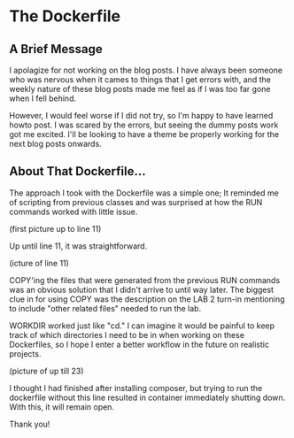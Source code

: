 # The Dockerfile
## A Brief Message

I apolagize for not working on the blog posts. I have always been someone who was
nervous when it cames to things that I get errors with, and the weekly nature of
these blog posts made me feel as if I was too far gone when I fell behind.

However, I would feel worse if I did not try, so I'm happy to have learned howto
post. I was scared by the errors, but seeing the dummy posts work got me excited.
I'll be looking to have a theme be properly working for the next blog posts onwards.

## About That Dockerfile...

The approach I took with the Dockerfile was a simple one; It reminded me of scripting
from previous classes and was surprised at how the RUN commands worked with little
issue.

(first picture up to line 11)

Up until line 11, it was straightforward.

(icture of line 11)

COPY'ing the files that were generated from the previous RUN commands was an obvious
solution that I didn't arrive to until way later. The biggest clue in for using COPY
was the description on the LAB 2 turn-in mentioning to include "other related files"
needed to run the lab.

WORKDIR worked just like "cd." I can imagine it would be painful to keep track of
which directories I need to be in when working on these Dockerfiles, so I hope I
enter a better workflow in the future on realistic projects.

(picture of up till 23)

I thought I had finished after installing composer, but trying to run the dockerfile
without this line resulted in container immediately shutting down. With this, it will
remain open.

Thank you! 